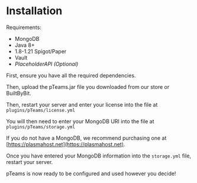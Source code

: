 # Installation

Requirements:

* MongoDB
* Java 8+
* 1.8-1.21 Spigot/Paper
* Vault
* _PlaceholderAPI (Optional)_



First, ensure you have all the required dependencies.

Then, upload the pTeams.jar file you downloaded from our store or BuiltByBit.

Then, restart your server and enter your license into the file at `plugins/pTeams/license.yml`

You will then need to enter your MongoDB URI into the file at `plugins/pTeams/storage.yml`

If you do not have a MongoDB, we recommend purchasing one at [https://plasmahost.net](https://plasmahost.net).

Once you have entered your MongoDB information into the `storage.yml` file, restart your server.

pTeams is now ready to be configured and used however you decide!
